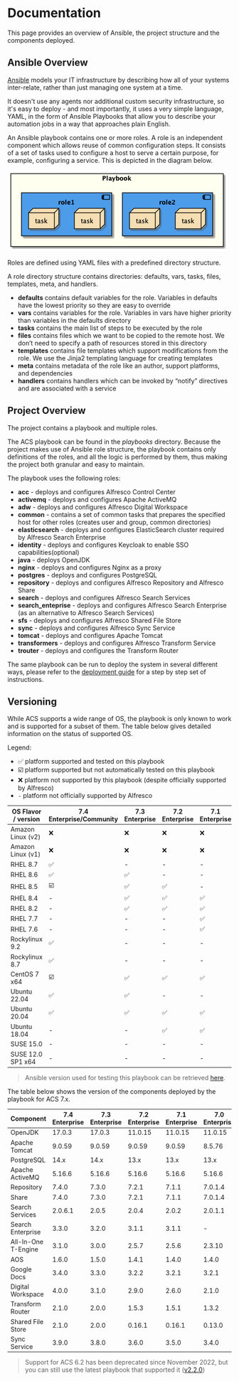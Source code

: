 # Documentation

This page provides an overview of Ansible, the project structure and the components deployed.

## Ansible Overview

[Ansible](https://www.ansible.com/overview/how-ansible-works) models your IT infrastructure by describing how all of your systems inter-relate, rather than just managing one system at a time.

It doesn't use any agents nor additional custom security infrastructure, so it's easy to deploy - and most importantly, it uses a very simple language, YAML, in the form of Ansible Playbooks that allow you to describe your automation jobs in a way that approaches plain English.

An Ansible playbook contains one or more roles. A role is an independent component which allows reuse of common configuration steps. It consists of a set of tasks used to configure a host to serve a certain purpose, for example, configuring a service. This is depicted in the diagram below.

![Playbook Overview](./resources/playbook-overview.png)

Roles are defined using YAML files with a predefined directory structure.

A role directory structure contains directories: defaults, vars, tasks, files, templates, meta, and handlers.

* **defaults** contains default variables for the role. Variables in defaults have the lowest priority so they are easy to override
* **vars** contains variables for the role. Variables in vars have higher priority than variables in the defaults directory
* **tasks** contains the main list of steps to be executed by the role
* **files** contains files which we want to be copied to the remote host. We don’t need to specify a path of resources stored in this directory
* **templates** contains file templates which support modifications from the role. We use the Jinja2 templating language for creating templates
* **meta** contains metadata of the role like an author, support platforms, and dependencies
* **handlers** contains handlers which can be invoked by “notify” directives and are associated with a service

## Project Overview

The project contains a playbook and multiple roles.

The ACS playbook can be found in the _playbooks_ directory. Because the project makes use of Ansible role structure, the playbook contains only definitions of the roles, and all the logic is performed by them, thus making the project both granular and easy to maintain.

The playbook uses the following roles:

* **acc** - deploys and configures Alfresco Control Center
* **activemq** - deploys and configures Apache ActiveMQ
* **adw** - deploys and configures Alfresco Digital Workspace
* **common** - contains a set of common tasks that prepares the specified host
  for other roles (creates user and group, common directories)
* **elasticsearch** - deploys and configures ElasticSearch cluster required by
  Alfresco Search Enterprise
* **identity** - deploys and configures Keycloak to enable SSO
  capabilities(optional)
* **java** - deploys OpenJDK
* **nginx** - deploys and configures Nginx as a proxy
* **postgres** - deploys and configures PostgreSQL
* **repository** - deploys and configures Alfresco Repository and Alfresco Share
* **search** - deploys and configures Alfresco Search Services
* **search_enteprise** - deploys and configures Alfresco Search Enterprise (as
  an alternative to Alfresco Search Services)
* **sfs** - deploys and configures Alfresco Shared File Store
* **sync** - deploys and configures Alfresco Sync Service
* **tomcat** - deploys and configures Apache Tomcat
* **transformers** - deploys and configures Alfresco Transform Service
* **trouter** - deploys and configures the Transform Router

The same playbook can be run to deploy the system in several different ways,
please refer to the [deployment guide](./deployment-guide.md) for a step by step
set of instructions.

## Versioning

While ACS supports a wide range of OS, the playbook is only known to work and is
supported for a subset of them. The table below gives detailed information on
the status of supported OS.

Legend:

* :white_check_mark: platform supported and tested on this playbook
* :ballot_box_with_check: platform supported but not automatically tested on this playbook
* :x: platform not supported by this playbook (despite officially supported by Alfresco)
* `-` platform not officially supported by Alfresco

| OS Flavor / version | 7.4 Enterprise/Community | 7.3 Enterprise     | 7.2 Enterprise     | 7.1 Enterprise     | 7.0 Enterprise     |
|---------------------|--------------------------|--------------------|--------------------|--------------------|--------------------|
| Amazon Linux (v2)   | :x:                      | :x:                | :x:                | :x:                | :x:                |
| Amazon Linux (v1)   | :x:                      | :x:                | :x:                | :x:                | :x:                |
| RHEL 8.7            | :white_check_mark:       | -                  | -                  | -                  | -                  |
| RHEL 8.6            | :white_check_mark:       | :white_check_mark: | -                  | -                  | -                  |
| RHEL 8.5            | :ballot_box_with_check:  | :white_check_mark: | :white_check_mark: | -                  | -                  |
| RHEL 8.4            | -                        | :white_check_mark: | :white_check_mark: | :white_check_mark: | :white_check_mark: |
| RHEL 8.2            | -                        | :white_check_mark: | :white_check_mark: | :white_check_mark: | :white_check_mark: |
| RHEL 7.7            | -                        | -                  | -                  | :white_check_mark: | :white_check_mark: |
| RHEL 7.6            | -                        | -                  | -                  | :white_check_mark: | :white_check_mark: |
| Rockylinux 9.2      | :white_check_mark:       | -                  | -                  | -                  | -                  |
| Rockylinux 8.7      | :white_check_mark:       | -                  | -                  | -                  | -                  |
| CentOS 7 x64        | :ballot_box_with_check:  | :white_check_mark: | :white_check_mark: | :white_check_mark: | :white_check_mark: |
| Ubuntu 22.04        | :white_check_mark:       | :white_check_mark: | -                  | -                  | -                  |
| Ubuntu 20.04        | :white_check_mark:       | :white_check_mark: | :white_check_mark: | :white_check_mark: | :white_check_mark: |
| Ubuntu 18.04        | -                        | -                  | :white_check_mark: | :white_check_mark: | :white_check_mark: |
| SUSE 15.0           | -                        | -                  | -                  | -                  | :x:                |
| SUSE 12.0 SP1 x64   | -                        | -                  | -                  | -                  | :x:                |

> Ansible version used for testing this playbook can be retrieved [here](https://github.com/Alfresco/alfresco-ansible-deployment/blob/master/Pipfile#L7).

The table below shows the version of the components deployed by the playbook for ACS 7.x.

| Component           | 7.4 Enterprise | 7.3 Enterprise | 7.2 Enterprise | 7.1 Enterprise | 7.0 Enterprise | 7.4 Community |
|---------------------|----------------|----------------|----------------|----------------|----------------|---------------|
| OpenJDK             | 17.0.3         | 17.0.3         | 11.0.15        | 11.0.15        | 11.0.15        | 17.0.3        |
| Apache Tomcat       | 9.0.59         | 9.0.59         | 9.0.59         | 9.0.59         | 8.5.76         | 9.0.59        |
| PostgreSQL          | 14.x           | 14.x           | 13.x           | 13.x           | 13.x           | 14.x          |
| Apache ActiveMQ     | 5.16.6         | 5.16.6         | 5.16.6         | 5.16.6         | 5.16.6         | 5.16.6        |
| Repository          | 7.4.0          | 7.3.0          | 7.2.1          | 7.1.1          | 7.0.1.4        | 7.4.0         |
| Share               | 7.4.0          | 7.3.0          | 7.2.1          | 7.1.1          | 7.0.1.4        | 7.4.0         |
| Search Services     | 2.0.6.1        | 2.0.5          | 2.0.4          | 2.0.2          | 2.0.1.1        | 2.0.6.1       |
| Search Enterprise   | 3.3.0          | 3.2.0          | 3.1.1          | 3.1.1          | -              | N/A           |
| All-In-One T-Engine | 3.1.0          | 3.0.0          | 2.5.7          | 2.5.6          | 2.3.10         | 3.1.0         |
| AOS                 | 1.6.0          | 1.5.0          | 1.4.1          | 1.4.0          | 1.4.0          | 1.6.0         |
| Google Docs         | 3.4.0          | 3.3.0          | 3.2.2          | 3.2.1          | 3.2.1          | 3.4.0         |
| Digital Workspace   | 4.0.0          | 3.1.0          | 2.9.0          | 2.6.0          | 2.1.0          | N/A           |
| Transform Router    | 2.1.0          | 2.0.0          | 1.5.3          | 1.5.1          | 1.3.2          | N/A           |
| Shared File Store   | 2.1.0          | 2.0.0          | 0.16.1         | 0.16.1         | 0.13.0         | N/A           |
| Sync Service        | 3.9.0          | 3.8.0          | 3.6.0          | 3.5.0          | 3.4.0          | N/A           |

> Support for ACS 6.2 has been deprecated since November 2022, but you can still use the latest playbook that supported it ([v2.2.0](https://github.com/Alfresco/alfresco-ansible-deployment/releases/tag/v2.2.0))
